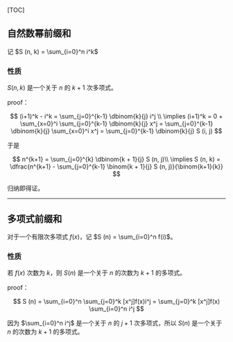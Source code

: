 [TOC]

## 自然数幂前缀和

记 $S (n, k) = \sum_{i=0}^n i^k$

### 性质

$S (n, k)$ 是一个关于 $n$ 的 $k+1$ 次多项式。

proof：  

$$
(i+1)^k - i^k = \sum_{j=0}^{k-1} \dbinom{k}{j} i^j \\
\implies (i+1)^k = 0 + \sum_{x=0}^i \sum_{j=0}^{k-1} \dbinom{k}{j} x^j = \sum_{j=0}^{k-1} \dbinom{k}{j} \sum_{x=0}^i x^j = \sum_{j=0}^{k-1} \dbinom{k}{j} S (i, j)
$$

于是

$$
n^{k+1} = \sum_{j=0}^{k} \dbinom{k + 1}{j} S (n, j)\\
\implies S (n, k) = \dfrac{n^{k+1} - \sum_{j=0}^{k-1} \binom{k + 1}{j} S (n, j)}{\binom{k+1}{k}}
$$

归纳即得证。

---

## 多项式前缀和

对于一个有限次多项式 $f(x)$，记 $S (n) = \sum_{i=0}^n f(i)$。

### 性质

若 $f(x)$ 次数为 $k$，则 $S(n)$ 是一个关于 $n$ 的次数为 $k+1$ 的多项式。

proof：

$$
S (n) = \sum_{i=0}^n \sum_{j=0}^k [x^j]f(x)i^j = \sum_{j=0}^k [x^j]f(x) \sum_{i=0}^n i^j
$$

因为 $\sum_{i=0}^n i^j$ 是一个关于 $n$ 的 $j+1$ 次多项式，所以 $S(n)$ 是一个关于 $n$ 的次数为 $k+1$ 的多项式。

